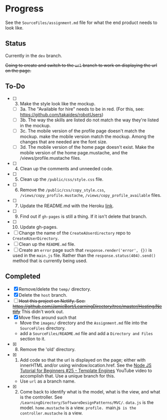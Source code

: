 # Progress

See the `SourceFiles/assignment.md` file for what the end product needs to look like.

## Status
Currently in the `dev` branch. 

~~Going to create and switch to the `url` branch to work on displaying the url on the page.~~

## To-Do
- [ ] 3. Make the style look like the mockup.
  - [ ] 3a. The "Available for hire" needs to be in red. (For this, see: https://github.com/takaides/robotUsers)
  - [ ] 3b. The way the skills are listed do not match the way they're listed in the mockup.
  - [ ] 3c. The mobile version of the profile page doesn't match the mockup. make the mobile version match the mockup. Among the changes that are needed are the font size. 
  - [ ] 3d. The mobile version of the home page doesn't exist. Make the mobile version of the home page.mustache, and the /views/profile.mustache files.
- [ ] 4. Clean up the comments and unneeded code.
- [ ] 5. Clean up the `/public/css/style.css` file.
- [ ] 6. Remove the `/public/css/copy_style.css`, `/views/copy_profile.mustache`, `/views/copy_profile_available` files.
- [ ] 7. Update the README.md with the Heroku [link](https://vast-island-13423.herokuapp.com/).
- [ ] 9. Find out if `gh-pages` is still a thing. If it isn't delete that branch.
- [ ] 10. Update gh-pages.
- [ ] Change the name of the `CreateAUserdirectory` repo to `CreateAUserDirectory`.
- [ ] Clean up the  `README.md` file.
- [ ] Create an `error` page such that `response.render('error', {})` is used in the `main.js` file. Rather than the `response.status(404).send()` method that is currently being used.

## Completed
- [X] Remove/delete the `temp/` directory.
- [X] Delete the `host` branch.
- [ ] ~~Host this project on Netlify. See: https://github.com/JamieBort/LearningDirectory/tree/master/Hosting/Netlify~~ This didn't work out.
- [X] Move files around such that
  * Move the `images/` directory and the `Assignment.md` file into the `SourceFiles` directory.
  * add a `SourceFiles/README.md` file and add a `Directory and Files` section to it.
- [X] 8. Remove the 'old' directory.
- [X] 1. Add code so that the url is displayed on the page; either with innerHTML and/or using window.location.href. See the [Node JS Tutorial for Beginners #25 - Template Engines](https://www.youtube.com/watch?v=oZGmHNZv7Sc) YouTube video to accomplish that. Use a unique branch for this.
  * Use `url` as a branch name.
- [X] 2. Come back to identify what is the model, what is the view, and what is the controller. See `/LearningDirectory/SoftwareDesignPatterns/MVC/`. `data.js` is the model. `home.mustache` is a view. `profile. `main.js` is the controller.mustache` is a view.